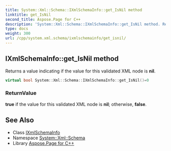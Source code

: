 ```yaml
---
title: System::Xml::Schema::IXmlSchemaInfo::get_IsNil method
linktitle: get_IsNil
second_title: Aspose.Page for C++
description: 'System::Xml::Schema::IXmlSchemaInfo::get_IsNil method. Returns a value indicating if the value for this validated XML node is nil in C++.'
type: docs
weight: 300
url: /cpp/system.xml.schema/ixmlschemainfo/get_isnil/
---
```

## IXmlSchemaInfo::get_IsNil method


Returns a value indicating if the value for this validated XML node is **nil**.

```cpp
virtual bool System::Xml::Schema::IXmlSchemaInfo::get_IsNil()=0
```


### ReturnValue

**true** if the value for this validated XML node is **nil**; otherwise, **false**.

## See Also

* Class [IXmlSchemaInfo](../)
* Namespace [System::Xml::Schema](../../)
* Library [Aspose.Page for C++](../../../)
